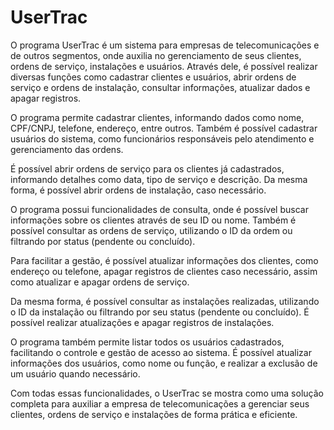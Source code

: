 # UserTrac

O programa UserTrac é um sistema para empresas de telecomunicações e de outros segmentos, onde auxilia no gerenciamento de seus clientes, ordens de serviço, instalações e usuários. Através dele, é possível realizar diversas funções como cadastrar clientes e usuários, abrir ordens de serviço e ordens de instalação, consultar informações, atualizar dados e apagar registros.

O programa permite cadastrar clientes, informando dados como nome, CPF/CNPJ, telefone, endereço, entre outros. Também é possível cadastrar usuários do sistema, como funcionários responsáveis pelo atendimento e gerenciamento das ordens.

É possível abrir ordens de serviço para os clientes já cadastrados, informando detalhes como data, tipo de serviço e descrição. Da mesma forma, é possível abrir ordens de instalação, caso necessário.

O programa possui funcionalidades de consulta, onde é possível buscar informações sobre os clientes através de seu ID ou nome. Também é possível consultar as ordens de serviço, utilizando o ID da ordem ou filtrando por status (pendente ou concluído).

Para facilitar a gestão, é possível atualizar informações dos clientes, como endereço ou telefone, apagar registros de clientes caso necessário, assim como atualizar e apagar ordens de serviço.

Da mesma forma, é possível consultar as instalações realizadas, utilizando o ID da instalação ou filtrando por seu status (pendente ou concluído). É possível realizar atualizações e apagar registros de instalações.

O programa também permite listar todos os usuários cadastrados, facilitando o controle e gestão de acesso ao sistema. É possível atualizar informações dos usuários, como nome ou função, e realizar a exclusão de um usuário quando necessário.

Com todas essas funcionalidades, o UserTrac se mostra como uma solução completa para auxiliar a empresa de telecomunicações a gerenciar seus clientes, ordens de serviço e instalações de forma prática e eficiente.
